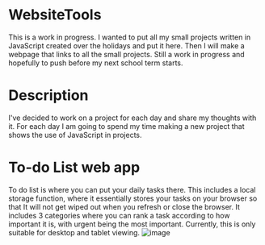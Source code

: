# WebsiteTools
This is a work in progress. I wanted to put all my small projects written in JavaScript created over the holidays and put it here. Then I will make a webpage that links to all the small projects. Still a work in progress and hopefully to push before my next school term starts.

# Description
I've decided to work on a project for each day and share my thoughts with it. For each day I am going to spend my time making a new project that shows the use of JavaScript in projects.

# To-do List web app
To do list is where you can put your daily tasks there. This includes a local storage function, where it essentially stores your tasks on your browser so that It will not get wiped out when you refresh or close the browser. It includes 3 categories where you can rank a task according to how important it is, with urgent being the most important. Currently, this is only suitable for desktop and tablet viewing.
![image](https://user-images.githubusercontent.com/39120147/210167952-1577bc5d-a00e-407d-9a28-740d20d225c4.png)
